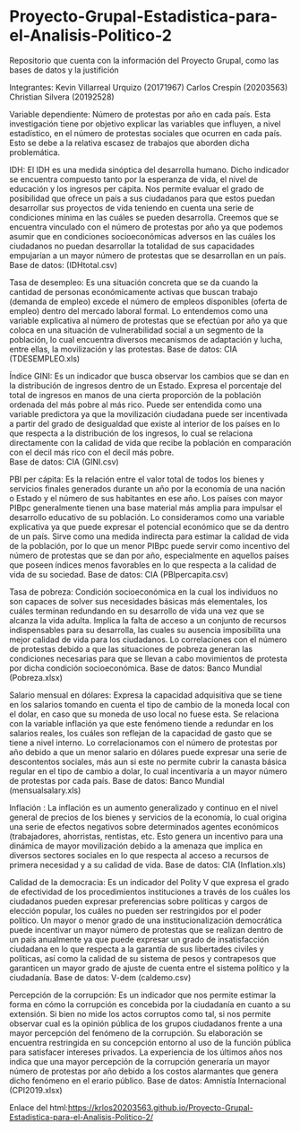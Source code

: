 # Proyecto-Grupal-Estadistica-para-el-Analisis-Politico-2
Repositorio que cuenta con la información del Proyecto Grupal, como las bases de datos y la justifición

Integrantes: 
Kevin Villarreal Urquizo (20171967)
Carlos Crespín (20203563)
Christian Silvera (20192528)

Variable dependiente: Número de protestas por año en cada país. Esta investigación tiene por objetivo explicar las variables que influyen, a nivel estadístico, en el número de protestas sociales que ocurren en cada país. Esto se debe a la relativa escasez de trabajos que aborden dicha problemática.

IDH: El IDH es una medida sinóptica del desarrolla humano. Dicho indicador se encuentra compuesto tanto por la esperanza de vida, el nivel de educación y los ingresos per cápita. Nos permite evaluar el grado de posibilidad que ofrece un país a sus ciudadanos para que estos puedan desarrollar sus proyectos de vida teniendo en cuenta una serie de condiciones mínima en las cuáles se pueden desarrolla. Creemos que se encuentra vinculado con el número de protestas por año ya que podemos asumir que en condiciones socioeconómicas adversos en las cuáles los ciudadanos no puedan desarrollar la totalidad de sus capacidades empujarían a un mayor número de protestas que se desarrollan en un país.
Base de datos: (IDHtotal.csv)

Tasa de desempleo: Es una situación concreta que se da cuando la cantidad de personas económicamente activas que buscan trabajo (demanda de empleo) excede el número de empleos disponibles (oferta de empleo) dentro del mercado laboral formal. Lo entendemos como una variable explicativa al número de protestas que se efectúan por año ya que coloca en una situación de vulnerabilidad social a un segmento de la población, lo cual encuentra diversos mecanismos de adaptación y lucha, entre ellas, la movilización y las protestas. 
Base de datos: CIA (TDESEMPLEO.xls)

Índice GINI: Es un indicador que busca observar los cambios que se dan en la distribución de ingresos dentro de un Estado. Expresa el porcentaje del total de ingresos en manos de una cierta proporción de la población ordenada del más pobre al más rico. Puede ser entendida como una variable predictora ya que la movilización ciudadana puede ser incentivada a partir del grado de desigualdad que existe al interior de los países en lo que respecta a la distribución de los ingresos, lo cual se relaciona directamente con la calidad de vida que recibe la población en comparación con el decil más rico con el decil más pobre.  
Base de datos: CIA (GINI.csv)

PBI per cápita: Es la relación entre el valor total de todos los bienes y servicios finales generados durante un año por la economía de una nación o Estado y el número de sus habitantes en ese año. Los países con mayor PIBpc generalmente tienen una base material más amplia para impulsar el desarrollo educativo de su población. Lo consideramos como una variable explicativa ya que puede expresar el potencial económico que se da dentro de un país. Sirve como una medida indirecta para estimar la calidad de vida de la población, por lo que un menor PIBpc puede servir como incentivo del número de protestas que se dan por año, especialmente en aquellos países que poseen índices menos favorables en lo que respecta a la calidad de vida de su sociedad. 
Base de datos: CIA (PBIpercapita.csv)

Tasa de pobreza: Condición socioeconómica en la cual los individuos no son capaces de solver sus necesidades básicas más elementales, los cuáles terminan redundando en su desarrollo de vida una vez que se alcanza la vida adulta. Implica la falta de acceso a un conjunto de recursos indispensables para su desarrolla, las cuales su ausencia imposibilita una mejor calidad de vida para los ciudadanos. Lo correlaciones con el número de protestas debido a que las situaciones de pobreza generan las condiciones necesarias para que se llevan a cabo movimientos de protesta por dicha condición socioeconómica.
Base de datos: Banco Mundial (Pobreza.xlsx)

Salario mensual en dólares: Expresa la capacidad adquisitiva que se tiene en los salarios tomando en cuenta el tipo de cambio de la moneda local con el dolar, en caso que su moneda de uso local no fuese esta. Se relaciona con la variable inflación ya que este fenómeno tiende a redundar en los salarios reales, los cuáles son reflejan de la capacidad de gasto que se tiene a nivel interno. Lo correlacionamos con el número de protestas por año debido a que un menor salario en dólares puede expresar una serie de descontentos sociales, más aun si este no permite cubrir la canasta básica regular en el tipo de cambio a dolar, lo cual incentivaría a un mayor número de protestas por cada país.
Base de datos: Banco Mundial (mensualsalary.xls)

Inflación : La inflación es un aumento generalizado y continuo en el nivel general de precios de los bienes y servicios de la economía, lo cual origina una serie de efectos negativos sobre determinados agentes económicos (trabajadores, ahorristas, rentistas, etc. Esto genera un incentivo para una dinámica de mayor movilización debido a la amenaza que implica en diversos sectores sociales en lo que respecta al acceso a recursos de primera necesidad y a su calidad de vida. 
Base de datos: CIA (Inflation.xls)

Calidad de la democracia: Es un indicador del Polity V que expresa el grado de efectividad de los procedimientos instituciones a través de los cuáles los ciudadanos pueden expresar preferencias sobre políticas y cargos de elección popular, los cuáles no pueden ser restringidos por el poder político. Un mayor o menor grado de una institucionalización democrática puede incentivar un mayor número de protestas que se realizan dentro de un país anualmente ya que puede expresar un grado de insatisfacción ciudadana en lo que respecta a la garantía de sus libertades civiles y políticas, así como la calidad de su sistema de pesos y contrapesos que garanticen un mayor grado de ajuste de cuenta entre el sistema político y la ciudadanía. 
Base de datos: V-dem (caldemo.csv)

Percepción de la corrupción: Es un indicador que nos permite estimar la forma en cómo la corrupción es concebida por la ciudadanía en cuanto a su extensión. Si bien no mide los actos corruptos como tal, si nos permite observar cual es la opinión pública de los grupos ciudadanos frente a una mayor percepción del fenómeno de la corrupción. Su elaboración se encuentra restringida en su concepción entorno al uso de la función pública para satisfacer intereses privados. La experiencia de los últimos años nos indica que una mayor percepción de la corrupción generaría un mayor número de protestas por año debido a los costos alarmantes que genera dicho fenómeno en el erario público.
Base de datos: Amnistía Internacional (CPI2019.xlsx)

Enlace del html:https://krlos20203563.github.io/Proyecto-Grupal-Estadistica-para-el-Analisis-Politico-2/























